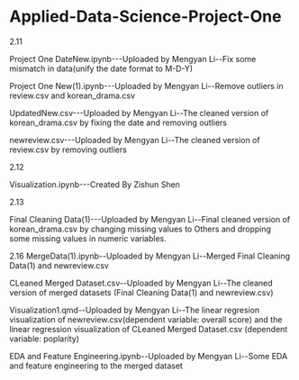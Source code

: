 # Applied-Data-Science-Project-One
2.11

Project One DateNew.ipynb---Uploaded by Mengyan Li--Fix some mismatch in data(unify the date format to M-D-Y)

Project One New(1).ipynb---Uploaded by Mengyan Li--Remove outliers in review.csv and korean_drama.csv

UpdatedNew.csv---Uploaded by Mengyan Li--The cleaned version of korean_drama.csv by fixing the date and removing outliers

newreview.csv---Uploaded by Mengyan Li--The cleaned version of review.csv by removing outliers


2.12 

Visualization.ipynb---Created By Zishun Shen

2.13

Final Cleaning Data(1)---Uploaded by Mengyan Li--Final cleaned version of korean_drama.csv by changing missing values to Others and dropping some missing values in numeric variables. 

2.16
MergeData(1).ipynb--Uploaded by Mengyan Li--Merged Final Cleaning Data(1) and newreview.csv

CLeaned Merged Dataset.csv--Uploaded by Mengyan Li--The cleaned version of merged datasets (Final Cleaning Data(1) and newreview.csv)

Visualization1.qmd--Uploaded by Mengyan Li--The linear regresion visualization of newreview.csv(dependent variable: overall score) and the linear regression visualization of CLeaned Merged Dataset.csv (dependent variable: poplarity)

EDA and Feature Engineering.ipynb--Uploaded by Mengyan Li--Some EDA and feature engineering to the merged dataset
